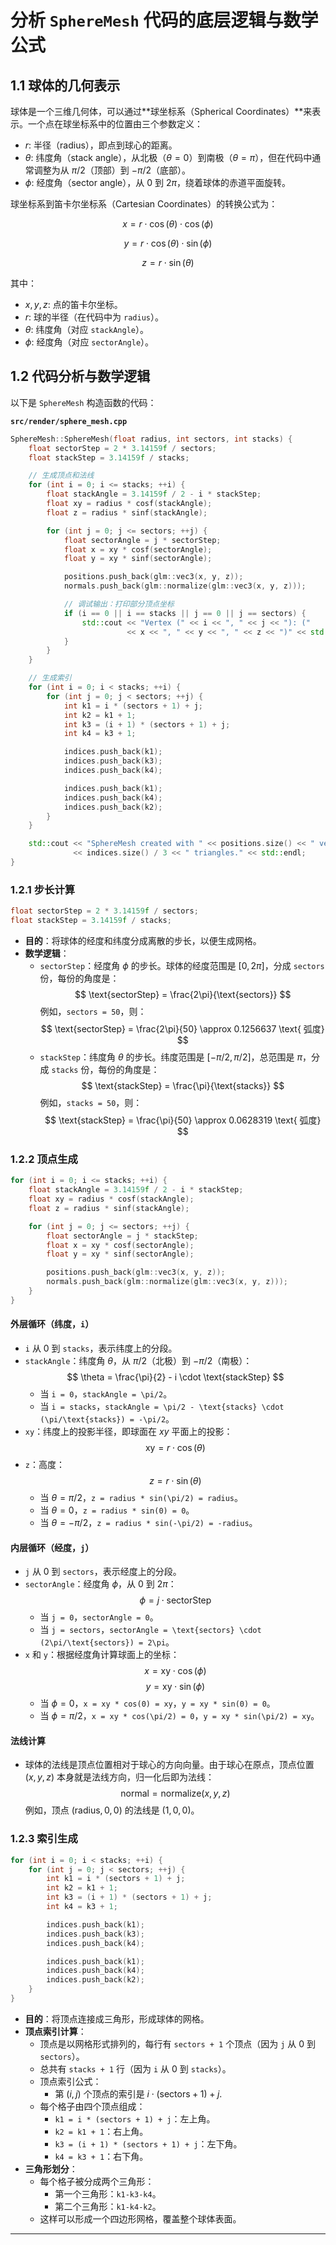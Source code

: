 # 分析 `SphereMesh` 代码的底层逻辑与数学公式

## 1.1 球体的几何表示

球体是一个三维几何体，可以通过**球坐标系（Spherical Coordinates）**来表示。一个点在球坐标系中的位置由三个参数定义：

- $r$: 半径（radius），即点到球心的距离。
- $\theta$: 纬度角（stack angle），从北极（$\theta = 0$）到南极（$\theta = \pi$），但在代码中通常调整为从 $\pi/2$（顶部）到 $-\pi/2$（底部）。
- $\phi$: 经度角（sector angle），从 0 到 $2\pi$，绕着球体的赤道平面旋转。

球坐标系到笛卡尔坐标系（Cartesian Coordinates）的转换公式为：

$$
x = r \cdot \cos(\theta) \cdot \cos(\phi)
$$

$$
y = r \cdot \cos(\theta) \cdot \sin(\phi)
$$

$$
z = r \cdot \sin(\theta)
$$

其中：
- $x, y, z$: 点的笛卡尔坐标。
- $r$: 球的半径（在代码中为 `radius`）。
- $\theta$: 纬度角（对应 `stackAngle`）。
- $\phi$: 经度角（对应 `sectorAngle`）。

## 1.2 代码分析与数学逻辑

以下是 `SphereMesh` 构造函数的代码：

**`src/render/sphere_mesh.cpp`**

```cpp
SphereMesh::SphereMesh(float radius, int sectors, int stacks) {
    float sectorStep = 2 * 3.14159f / sectors;
    float stackStep = 3.14159f / stacks;

    // 生成顶点和法线
    for (int i = 0; i <= stacks; ++i) {
        float stackAngle = 3.14159f / 2 - i * stackStep;
        float xy = radius * cosf(stackAngle);
        float z = radius * sinf(stackAngle);

        for (int j = 0; j <= sectors; ++j) {
            float sectorAngle = j * sectorStep;
            float x = xy * cosf(sectorAngle);
            float y = xy * sinf(sectorAngle);

            positions.push_back(glm::vec3(x, y, z));
            normals.push_back(glm::normalize(glm::vec3(x, y, z)));

            // 调试输出：打印部分顶点坐标
            if (i == 0 || i == stacks || j == 0 || j == sectors) {
                std::cout << "Vertex (" << i << ", " << j << "): (" 
                          << x << ", " << y << ", " << z << ")" << std::endl;
            }
        }
    }

    // 生成索引
    for (int i = 0; i < stacks; ++i) {
        for (int j = 0; j < sectors; ++j) {
            int k1 = i * (sectors + 1) + j;
            int k2 = k1 + 1;
            int k3 = (i + 1) * (sectors + 1) + j;
            int k4 = k3 + 1;

            indices.push_back(k1);
            indices.push_back(k3);
            indices.push_back(k4);

            indices.push_back(k1);
            indices.push_back(k4);
            indices.push_back(k2);
        }
    }

    std::cout << "SphereMesh created with " << positions.size() << " vertices and "
              << indices.size() / 3 << " triangles." << std::endl;
}
```

### 1.2.1 步长计算

```cpp
float sectorStep = 2 * 3.14159f / sectors;
float stackStep = 3.14159f / stacks;
```

- **目的**：将球体的经度和纬度分成离散的步长，以便生成网格。
- **数学逻辑**：
  - `sectorStep`：经度角 $\phi$ 的步长。球体的经度范围是 $[0, 2\pi]$，分成 `sectors` 份，每份的角度是：
    $$
    \text{sectorStep} = \frac{2\pi}{\text{sectors}}
    $$
    例如，`sectors = 50`，则：
    $$
    \text{sectorStep} = \frac{2\pi}{50} \approx 0.1256637 \text{ 弧度}
    $$
  - `stackStep`：纬度角 $\theta$ 的步长。纬度范围是 $[-\pi/2, \pi/2]$，总范围是 $\pi$，分成 `stacks` 份，每份的角度是：
    $$
    \text{stackStep} = \frac{\pi}{\text{stacks}}
    $$
    例如，`stacks = 50`，则：
    $$
    \text{stackStep} = \frac{\pi}{50} \approx 0.0628319 \text{ 弧度}
    $$

### 1.2.2 顶点生成

```cpp
for (int i = 0; i <= stacks; ++i) {
    float stackAngle = 3.14159f / 2 - i * stackStep;
    float xy = radius * cosf(stackAngle);
    float z = radius * sinf(stackAngle);

    for (int j = 0; j <= sectors; ++j) {
        float sectorAngle = j * stackStep;
        float x = xy * cosf(sectorAngle);
        float y = xy * sinf(sectorAngle);

        positions.push_back(glm::vec3(x, y, z));
        normals.push_back(glm::normalize(glm::vec3(x, y, z)));
    }
}
```

#### 外层循环（纬度，`i`）
- `i` 从 0 到 `stacks`，表示纬度上的分段。
- `stackAngle`：纬度角 $\theta$，从 $\pi/2$（北极）到 $-\pi/2$（南极）：
  $$
  \theta = \frac{\pi}{2} - i \cdot \text{stackStep}
  $$
  - 当 `i = 0`，`stackAngle = \pi/2`。
  - 当 `i = stacks`，`stackAngle = \pi/2 - \text{stacks} \cdot (\pi/\text{stacks}) = -\pi/2`。
- `xy`：纬度上的投影半径，即球面在 $xy$ 平面上的投影：
  $$
  \text{xy} = r \cdot \cos(\theta)
  $$
- `z`：高度：
  $$
  z = r \cdot \sin(\theta)
  $$
  - 当 $\theta = \pi/2$，`z = radius * sin(\pi/2) = radius`。
  - 当 $\theta = 0$，`z = radius * sin(0) = 0`。
  - 当 $\theta = -\pi/2$，`z = radius * sin(-\pi/2) = -radius`。

#### 内层循环（经度，`j`）
- `j` 从 0 到 `sectors`，表示经度上的分段。
- `sectorAngle`：经度角 $\phi$，从 0 到 $2\pi$：
  $$
  \phi = j \cdot \text{sectorStep}
  $$
  - 当 `j = 0`，`sectorAngle = 0`。
  - 当 `j = sectors`，`sectorAngle = \text{sectors} \cdot (2\pi/\text{sectors}) = 2\pi`。
- `x` 和 `y`：根据经度角计算球面上的坐标：
  $$
  x = \text{xy} \cdot \cos(\phi)
  $$
  $$
  y = \text{xy} \cdot \sin(\phi)
  $$
  - 当 $\phi = 0$，`x = xy * cos(0) = xy`，`y = xy * sin(0) = 0`。
  - 当 $\phi = \pi/2$，`x = xy * cos(\pi/2) = 0`，`y = xy * sin(\pi/2) = xy`。

#### 法线计算
- 球体的法线是顶点位置相对于球心的方向向量。由于球心在原点，顶点位置 $(x, y, z)$ 本身就是法线方向，归一化后即为法线：
  $$
  \text{normal} = \text{normalize}(x, y, z)
  $$
  例如，顶点 $(\text{radius}, 0, 0)$ 的法线是 $(1, 0, 0)$。

### 1.2.3 索引生成

```cpp
for (int i = 0; i < stacks; ++i) {
    for (int j = 0; j < sectors; ++j) {
        int k1 = i * (sectors + 1) + j;
        int k2 = k1 + 1;
        int k3 = (i + 1) * (sectors + 1) + j;
        int k4 = k3 + 1;

        indices.push_back(k1);
        indices.push_back(k3);
        indices.push_back(k4);

        indices.push_back(k1);
        indices.push_back(k4);
        indices.push_back(k2);
    }
}
```

- **目的**：将顶点连接成三角形，形成球体的网格。
- **顶点索引计算**：
  - 顶点是以网格形式排列的，每行有 `sectors + 1` 个顶点（因为 `j` 从 0 到 `sectors`）。
  - 总共有 `stacks + 1` 行（因为 `i` 从 0 到 `stacks`）。
  - 顶点索引公式：
    - 第 $(i, j)$ 个顶点的索引是 $i \cdot (\text{sectors} + 1) + j$.
  - 每个格子由四个顶点组成：
    - `k1 = i * (sectors + 1) + j`：左上角。
    - `k2 = k1 + 1`：右上角。
    - `k3 = (i + 1) * (sectors + 1) + j`：左下角。
    - `k4 = k3 + 1`：右下角。
- **三角形划分**：
  - 每个格子被分成两个三角形：
    - 第一个三角形：`k1-k3-k4`。
    - 第二个三角形：`k1-k4-k2`。
  - 这样可以形成一个四边形网格，覆盖整个球体表面。

---